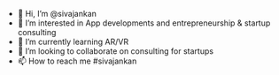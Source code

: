 - 👋 Hi, I’m @sivajankan
- 👀 I’m interested in App developments and entrepreneurship & startup consulting
- 🌱 I’m currently learning AR/VR
- 💞️ I’m looking to collaborate on consulting for startups
- 📫 How to reach me #sivajankan

<!---
sivajankan/sivajankan is a ✨ special ✨ repository because its `README.md` (this file) appears on your GitHub profile.
You can click the Preview link to take a look at your changes.
--->
